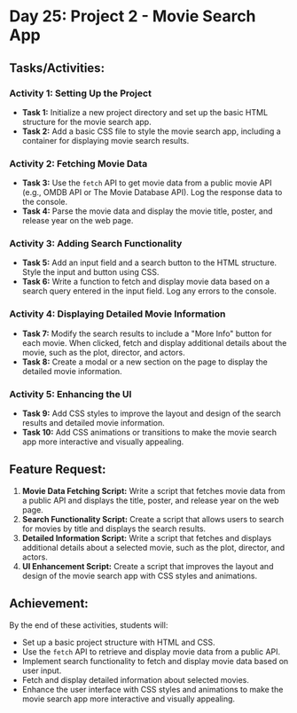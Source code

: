 # Day 25: Project 2 - Movie Search App

## Tasks/Activities:

### Activity 1: Setting Up the Project

- **Task 1:** Initialize a new project directory and set up the basic HTML structure for the movie search app.
- **Task 2:** Add a basic CSS file to style the movie search app, including a container for displaying movie search results.

### Activity 2: Fetching Movie Data

- **Task 3:** Use the `fetch` API to get movie data from a public movie API (e.g., OMDB API or The Movie Database API). Log the response data to the console.
- **Task 4:** Parse the movie data and display the movie title, poster, and release year on the web page.

### Activity 3: Adding Search Functionality

- **Task 5:** Add an input field and a search button to the HTML structure. Style the input and button using CSS.
- **Task 6:** Write a function to fetch and display movie data based on a search query entered in the input field. Log any errors to the console.

### Activity 4: Displaying Detailed Movie Information

- **Task 7:** Modify the search results to include a "More Info" button for each movie. When clicked, fetch and display additional details about the movie, such as the plot, director, and actors.
- **Task 8:** Create a modal or a new section on the page to display the detailed movie information.

### Activity 5: Enhancing the UI

- **Task 9:** Add CSS styles to improve the layout and design of the search results and detailed movie information.
- **Task 10:** Add CSS animations or transitions to make the movie search app more interactive and visually appealing.

## Feature Request:

1. **Movie Data Fetching Script:** Write a script that fetches movie data from a public API and displays the title, poster, and release year on the web page.
2. **Search Functionality Script:** Create a script that allows users to search for movies by title and displays the search results.
3. **Detailed Information Script:** Write a script that fetches and displays additional details about a selected movie, such as the plot, director, and actors.
4. **UI Enhancement Script:** Create a script that improves the layout and design of the movie search app with CSS styles and animations.

## Achievement:

By the end of these activities, students will:

- Set up a basic project structure with HTML and CSS.
- Use the `fetch` API to retrieve and display movie data from a public API.
- Implement search functionality to fetch and display movie data based on user input.
- Fetch and display detailed information about selected movies.
- Enhance the user interface with CSS styles and animations to make the movie search app more interactive and visually appealing.
